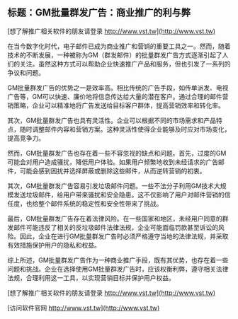 ## **标题：GM批量群发广告：商业推广的利与弊**

[想了解推广相关软件的朋友请登录 http://www.vst.tw](http://www.vst.tw)

在当今数字化时代，电子邮件已成为商业推广和营销的重要工具之一。然而，随着技术的不断发展，一种被称为GM（群发邮件）的批量群发广告方式逐渐引起了人们的关注。虽然这种方式可以帮助企业快速推广产品和服务，但也引发了一系列的争议和问题。

GM批量群发广告的优势之一是效率高。相比传统的广告手段，如传单派发、电视广告等，GM可以快速、廉价地将信息传达给大量的潜在客户。通过合理的邮件营销策略，企业可以精准地将广告发送给目标客户群体，提高营销效率和转化率。

其次，GM批量群发广告也具有灵活性。企业可以根据不同的市场需求和产品特点，随时调整邮件内容和营销方案。这种灵活性使得企业能够及时应对市场变化，提高竞争力。

然而，GM批量群发广告也存在着一些不容忽视的缺点和问题。首先，过度的GM可能会对用户造成骚扰，降低用户体验。如果用户频繁地收到未经请求的广告邮件，可能会感到困扰并选择屏蔽或删除这些邮件，从而逆转营销的初衷。

其次，GM批量群发广告容易引发垃圾邮件问题。一些不法分子利用GM技术大规模发送垃圾邮件，给用户带来骚扰和安全隐患。这不仅影响了用户对邮件营销的信任度，也给整个邮件系统的稳定性和安全性带来了挑战。

最后，GM批量群发广告存在着法律风险。在一些国家和地区，未经用户同意的群发邮件可能违反了相关的反垃圾邮件法律法规，企业可能面临罚款甚至诉讼的风险。因此，企业在进行GM批量群发广告时必须严格遵守当地的法律法规，并采取有效措施保护用户的隐私和权益。

综上所述，GM批量群发广告作为一种商业推广手段，既有其优势，也存在着一些问题和挑战。企业在选择使用GM批量群发广告时，应该权衡利弊，遵守相关法律法规，合理利用这一工具，以实现营销目标并保护用户权益。

[想了解推广相关软件的朋友请登录 http://www.vst.tw](http://www.vst.tw)


[访问软件官网 http://www.vst.tw](http://www.vst.tw)
